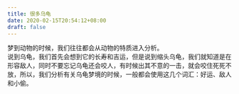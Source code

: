 ```yaml
---
title: 很多乌龟
date: 2020-02-15T20:54:12+08:00
draft: false
---
```


梦到动物的时候，我们往往都会从动物的特质进入分析。<br>
说到乌龟，我们首先会想到它的长寿和吉运，但是说到缩头乌龟，我们就知道是在形容敌人，同时不要忘记乌龟还会咬人，有时候出其不意的一击，就会咬住死死不放，所以，我们分析有关乌龟梦境的时候，一般都会使用这几个词汇：好运、敌人和小偷。<br>
